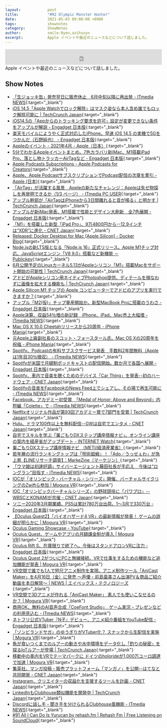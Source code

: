 ```yaml
---
layout:            post
title:             "#92 Olympic Monster Hunter"
date:              2021-05-03 09:00:00 +0900
tags:              shownotes
category:          ShowNotes
author:            smile-0yen,azihsoyn
excerpt:           Apple イベントや最近のニュースなどについて話しました。
---
```

<iframe width="100%" height="50" scrolling="no" frameborder="no" src="https://w.soundcloud.com/player/?url=https%3A//api.soundcloud.com/tracks/1041383305&color=%23ff5500&auto_play=false&hide_related=false&show_comments=false&show_user=true&show_reposts=false&show_teaser=false&visual=false&show_artwork=false&default_height=75"></iframe>
Apple イベントや最近のニュースなどについて話しました。

## Show Notes
- [「生ジョッキ缶」発売翌日に販売休止　6月中旬以降に再出発 \- ITmedia NEWS](https://www.itmedia.co.jp/news/articles/2104/22/news069.html){:target="_blank"}
- [iOS 14\.5「Apple Watchでロック解除」はマスク姿なら本人含め誰でもロック解除可能に \| TechCrunch Japan](https://jp.techcrunch.com/2021/04/27/iphone-face-id-apple-watch/){:target="_blank"}
- [iOS14\.5の「Appからのトラッキング要求を許可」設定が変更できない条件をアップルが解説 \- Engadget 日本版](https://japanese.engadget.com/apple-att-grayout-explain-031541636.html){:target="_blank"}
- [楽天モバイルにようやく正式対応したiPhone。早速 iOS 14\.5 の実機で5Gをつかんだ（石野純也） \- Engadget 日本版](https://japanese.engadget.com/rakuten-ios-080541552.html){:target="_blank"}
- [Appleのイベント \- 2021年4月 \- Apple（日本）](https://www.apple.com/jp/apple-events/april-2021/){:target="_blank"}
- [5分でわかるAppleイベントまとめ。7色カラバリ新iMac、M1搭載iPad Pro、落とし物トラッカーAirTagなど \- Engadget 日本版](https://japanese.engadget.com/202104-apple-event-213014069.html){:target="_blank"}
- [Apple Podcasts Subscriptions \- Apple Podcasts for Creators](https://podcasters.apple.com/878-subscriptions){:target="_blank"}
- [Apple、Apple PodcastサブスクリプションでPodcast配信の次章を牽引 \- Apple \(日本\)](https://www.apple.com/jp/newsroom/2021/04/apple-leads-the-next-chapter-of-podcasting-with-apple-podcasts-subscriptions/){:target="_blank"}  
- [「AirTag」が活躍する風景　Appleの新たなチャレンジ：Appleは失せ物探しを再発明できるか（1/3 ページ） \- ITmedia PC USER](https://www.itmedia.co.jp/pcuser/articles/2104/22/news142.html){:target="_blank"}
- [アップル幹部が「AirTagはiPhoneから3日間離れると音が鳴る」と明かす \| TechCrunch Japan](https://jp.techcrunch.com/2021/04/23/apple-airtag-tracker-privacy/){:target="_blank"}
- [アップルが新iMac発表、M1搭載で性能とデザイン大刷新　全7色展開 \- Engadget 日本版](https://japanese.engadget.com/imac-174128952.html){:target="_blank"}
- [「M1」を搭載した新型「iPad Pro」、9万4800円から\-\-12\.9インチは“XDR”に進化 \- CNET Japan](https://japan.cnet.com/article/35169652/){:target="_blank"}
- [Released: Docker Desktop for Mac \[Apple Silicon\] \- Docker Blog](https://www.docker.com/blog/released-docker-desktop-for-mac-apple-silicon/){:target="_blank"}
- [Node\.jsの新LTS版となる「Node\.js 16」正式リリース。Apple M1チップ対応、JavaScriptエンジン「V8 9\.0」搭載など新機能 － Publickey](https://www.publickey1.jp/blog/21/nodejsltsnodejs_16apple_m1javascriptv8_90.html){:target="_blank"}
- [6月公開予定のLinuxカーネル5\.13がAppleシリコン「M1」搭載Macをサポート開始の可能性 \| TechCrunch Japan](https://jp.techcrunch.com/2021/04/12/asahi-linux-m-1-mac-linux-513-june/){:target="_blank"}
- [アドビがAppleシリコン用ネイティブPhotoshop提供、ディテールを損なわずに画像を拡大する機能も \| TechCrunch Japan](https://jp.techcrunch.com/2021/03/11/2021-03-10-adobe-delivers-native-photoshop-for-apple-silicon-macs-and-a-way-to-enlarge-images-without-losing-detail/){:target="_blank"}
- [Apple Silicon M1 チップの Apple コンピューターでアドビのアプリを実行できますか？](https://helpx.adobe.com/jp/download-install/kb/apple-silicon-m1-chip.html){:target="_blank"}
- [アップル「M2\(仮\)」チップ量産開始か。新型MacBook Proに搭載のうわさ \- Engadget 日本版](https://japanese.engadget.com/apple-m2chip-massproduction-025029849.html){:target="_blank"}
- [Apple決算、収益54％増の新記録　iPhone、iPad、Mac売上大幅増 \- ITmedia NEWS](https://www.itmedia.co.jp/news/articles/2104/29/news028.html){:target="_blank"}
- [Mac OS X 10\.0 Cheetahリリースから20周年 \- iPhone Mania](https://iphone-mania.jp/news-356075/){:target="_blank"}
- [元Apple上級副社長のスコット・フォースタール氏、Mac OS Xの20周年を祝福 \- iPhone Mania](https://iphone-mania.jp/news-356363/){:target="_blank"}
- [Spotify、Podcastの有料サブスクサービス発表　手数料2年間無料（Appleは1年目30％徴収） \- ITmedia NEWS](https://www.itmedia.co.jp/news/articles/2104/28/news062.html){:target="_blank"}
- [Spotifyが米国で月額制ポッドキャストの配信開始。数か月で各国へ展開 \- Engadget 日本版](https://japanese.engadget.com/spotifys-podcast-subscription-plan-014038382.html){:target="_blank"}
- [Spotify、車内で音楽を聴くためのデバイス「Car Thing」を発表\-\-初のハードウェア \- CNET Japan](https://japan.cnet.com/article/35169300/){:target="_blank"}
- [Spotifyの音楽をFacebookのNews Feed上でシェアし、その場で再生可能に \- ITmedia NEWS](https://www.itmedia.co.jp/news/articles/2104/27/news067.html){:target="_blank"}
- [Facebook、アカデミー初受賞　「Medal of Honor: Above and Beyond」内短編「Colette」で \- ITmedia NEWS](https://www.itmedia.co.jp/news/articles/2104/26/news101.html){:target="_blank"}
- [Netflixオリジナル作品が第93回アカデミー賞で7部門を受賞 \| TechCrunch Japan](https://jp.techcrunch.com/2021/04/27/2021-04-26-netflix-won-seven-oscars-last-night/){:target="_blank"}
- [Hulu、ドラマ100作以上を無料配信\-\-GWは自宅でエンタメ \- CNET Japan](https://japan.cnet.com/article/35170099/){:target="_blank"}
- [自宅でスキルを学ぶ「巣ごもりDXステップ講座情報ナビ」。オンライン講座の案内を経産省がアップデート \- INTERNET Watch](https://internet.watch.impress.co.jp/docs/news/1321903.html){:target="_blank"}
- [巣ごもりDXステップ講座情報ナビ （METI/経済産業省）](https://www.meti.go.jp/policy/it_policy/jinzai/sugomori/index.html){:target="_blank"}
- [若年層の流行ランキングトップは「呪術廻戦」！「Ado／うっせぇわ」が急上昇【LINEリサーチ調査】：MarkeZine（マーケジン）](https://markezine.jp/article/detail/36042){:target="_blank"}
- [「ウマ娘は初速好調」サイバーエージェント藤田社長が手応え　今後は“ロングラン”目指す \- ITmedia NEWS](https://www.itmedia.co.jp/news/articles/2104/28/news138.html){:target="_blank"}
- [IOCが「オリンピック・バーチャル・シリーズ」開催、バーチャルサイクリングのZwiftら参加 \| Mogura VR](https://www.moguravr.com/olympic-virtual-series/){:target="_blank"}
- [IOC「オリンピックバーチャルシリーズ」の野球競技に「パワプロ」\-\-WBSCとKONAMIが共催 \- CNET Japan](https://japan.cnet.com/article/35169973/){:target="_blank"}
- [ソニー2020年3月期業績、PS5は累計780万台出荷。1～3月で330万台 \- Engadget 日本版](https://japanese.engadget.com/sony-2020-march-ps-5-7-8-million-092059299.html){:target="_blank"}
- [【Oculus Quest2】「バイオハザード4 VR」の最新情報が発表！ ゲームの詳細が明らかに \| Mogura VR](https://www.moguravr.com/biohazard-4-vr-2/){:target="_blank"}
- [Oculus Gaming Showcase \- YouTube](https://www.youtube.com/watch?v=FmmV1ix1oLQ&t=854s){:target="_blank"}
- [Oculus Quest、ゲームやアプリの月額課金制が導入 \| Mogura VR](https://www.moguravr.com/oculus-quest-70/){:target="_blank"}
- [Oculus Rift S、在庫限りで終了へ。今後はスタンドアロンVRに注力 \- Engadget 日本版](https://japanese.engadget.com/oculus-rift-s-discontinue-034009382.html){:target="_blank"}
- [Oculus Quest 2がついにPCと無線接続、VRで仕事をするための機能など追加機能が発表 \| Mogura VR](https://www.moguravr.com/oculus-quest-2-35/){:target="_blank"}
- [VR空間で誰でも1人で短尺アニメ制作を実現。アニメ制作ツール「AniCast Maker」を4月16日（金）に発売 ～声優・前島亜美さん出演PV＆商品ご紹介動画を本日解禁～ \| NEWS \| エイベックス・テクノロジーズ](https://avex-technologies.com/news/pressrelease/214/){:target="_blank"}
- [VR空間で3Dアニメが作れる「AniCast Maker」 素人でも使いこなせるのか？ \| Mogura VR](https://www.moguravr.com/anicast-maker-4/){:target="_blank"}
- [商用OK、無料のAI音声合成「CoeFont Studio」　ゲーム実況・プレゼンなどの利用見込む \- ITmedia NEWS](https://www.itmedia.co.jp/news/articles/2104/26/news079.html){:target="_blank"}
- [ネトフリ公式VTuber『N子』デビュー、アニメ紹介番組をYouTube配信 \- Engadget 日本版](https://japanese.engadget.com/netflix-vtuber-nko-043041312.html){:target="_blank"}
- [「ゾンビランドサガ」のゆうぎりがVTuber化？ スナックから生配信を実施 \| Mogura VR](https://www.moguravr.com/zombie-land-saga-yugiri/){:target="_blank"}
- [魚が食いつくまでのルアーの動きや水中環境をデータ化し「釣りの秘密」を探るIoTルアーが登場 \| TechCrunch Japan](https://jp.techcrunch.com/2021/04/23/smartlure-model-zero/){:target="_blank"}
- [移動中の車内をVRでテーマパークに ドイツのholorideが1,000万ユーロ調達で加速 \| Mogura VR](https://www.moguravr.com/holoride-funding/){:target="_blank"}
- [集英社、マンガ投稿・販売プラットフォーム「マンガノ」を公開\-\-はてなと共同開発 \- CNET Japan](https://japan.cnet.com/article/35169715/){:target="_blank"}
- [Instagram、クリエイターの収益化を支援するツールを計画 \- CNET Japan](https://japan.cnet.com/article/35170061/){:target="_blank"}
- [LinkedInもClubhouse類似機能を開発中 \| TechCrunch Japan](https://jp.techcrunch.com/2021/03/31/2021-03-30-linkedin-confirms-its-working-on-a-clubhouse-rival-too/){:target="_blank"}
- [Discordに話し手・聞き手を分けられるClubhouse風機能 \- ITmedia NEWS](https://www.itmedia.co.jp/news/articles/2104/01/news137.html){:target="_blank"}
- [\#91 All I Can Do Is Yurucan by rehash\.fm \| Rehash Fm \| Free Listening on SoundCloud](https://soundcloud.com/rehashfm/91-all-i-can-do-is-yurucan){:target="_blank"}